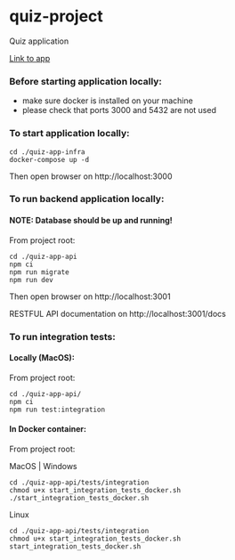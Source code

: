 # quiz-project

Quiz application

[Link to app](http://113.30.149.109:3000/)

### Before starting application locally: 

- make sure docker is installed on your machine
- please check that ports 3000 and 5432 are not used

### To start application locally:

```
cd ./quiz-app-infra
docker-compose up -d
```

Then open browser on http://localhost:3000

### To run backend application locally:

#### NOTE: Database should be up and running!

From project root:
```
cd ./quiz-app-api
npm ci
npm run migrate
npm run dev

```

Then open browser on http://localhost:3001

RESTFUL API documentation on http://localhost:3001/docs

### To run integration tests:

#### Locally (MacOS):

From project root:
```
cd ./quiz-app-api/
npm ci
npm run test:integration
```

#### In Docker container:

From project root:

MacOS | Windows
```
cd ./quiz-app-api/tests/integration
chmod u+x start_integration_tests_docker.sh
./start_integration_tests_docker.sh
```

Linux
```
cd ./quiz-app-api/tests/integration
chmod u+x start_integration_tests_docker.sh
start_integration_tests_docker.sh
```
